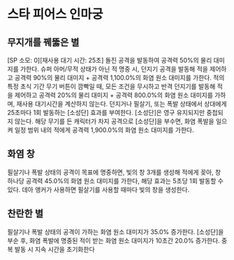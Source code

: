 # 스타 피어스 인마궁

## 무지개를 꿰뚫은 별

[SP 소모: 0][재사용 대기 시간: 25초] 돌진 공격을 발동하여 공격력 50%의 물리 대미지를 가한다. 슈퍼 아머/무적 상태가 아닌 적 명중 시, 던지기 공격을 발동해 적을 제어하고 공격력 90%의 물리 대미지 + 공격력 1,100.0%의 화염 원소 대미지를 가한다. 적의 특정 초식 기간 무기 버튼이 깜빡일 때, 모든 조건을 무시하고 반격 던지기를 발동해 적을 제어하고 공격력 20%의 물리 대미지 + 공격력 800.0%의 화염 원소 대미지를 가하며, 재사용 대기시간을 계산하지 않는다.
던지거나 필살기, 또는 폭발 상태에서 상대에게 25초마다 1회 발동하는 [소성단] 효과를 부여한다. [소성단]은 영구 유지되지만 중첩되지 않는다. 해당 무기를 든 캐릭터가 차지 공격으로 [소성단]을 부수면, 화염 폭발을 일으켜 일정 범위 내의 적에게 공격력 1,900.0%의 화염 원소 대미지를 가한다.

## 화염 창

필살기나 폭발 상태의 공격이 목표에 명중하면, 빛의 창 3개를 생성해 적에게 꽂아, 창 하나당 공격력 45.0%의 화염 원소 대미지를 가한다, 해당 효과는 5초당 1회 발동할 수 있다. 데아 앵커가 사용하면 필살기를 사용할 때마다 빛의 창을 생성한다.

## 찬란한 별

필살기나 폭발 상태의 공격이 가하는 화염 원소 대미지가 35.0% 증가한다. [소성단]을 부순 후, 화염 폭발에 명중된 적이 받는 화염 원소 대미지가 10초간 20.0% 증가한다. 중복 발동 시 지속 시간을 초기화한다
